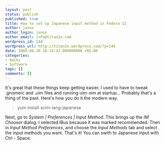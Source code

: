 ```yaml
---
layout: post
status: publish
published: true
title: How to set up Japanese input method in Fedora 11
author: janos
author_login: janos
author_email: info@titan2x.com
wordpress_id: 144
wordpress_url: http://titan2x.wordpress.com/?p=144
date: 2009-06-28 16:18:42.000000000 +02:00
categories:
- Hacks
- Software
tags: []
comments: []
---
```

It's great that these things keep getting easier. I used to have to tweak .gnomerc and .uim files and running uim-xim at startup... Probably that's a thing of the past. Here's how you do it the modern way.
<blockquote>yum install scim-lang-japanese</blockquote>
Next, go to <em>System | Preferences | Input Method</em>. This brings up the <em>IM Chooser</em> dialog. I selected IBus because it was marked recommended. Then in <em>Input Method Preferences</em>, and choose the <em>Input Methods</em> tab and select the input methods you want. That's it! You can swith to Japanese input with Ctrl - Space.
